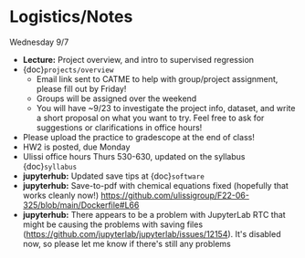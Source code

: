 # Logistics/Notes
Wednesday 9/7
* **Lecture:** Project overview, and intro to supervised regression
*  {doc}`projects/overview`
    * Email link sent to CATME to help with group/project assignment, please fill out by Friday!
    * Groups will be assigned over the weekend
    * You will have ~9/23 to investigate the project info, dataset, and write a short proposal on what you want to try. Feel free to ask for suggestions or clarifications in office hours!
* Please upload the practice to gradescope at the end of class!
* HW2 is posted, due Monday
* Ulissi office hours Thurs 530-630, updated on the syllabus {doc}`syllabus`
* **jupyterhub:** Updated save tips at {doc}`software`
* **jupyterhub:** Save-to-pdf with chemical equations fixed (hopefully that works cleanly now!) https://github.com/ulissigroup/F22-06-325/blob/main/Dockerfile#L66
* **jupyterhub:** There appears to be a problem with JupyterLab RTC that might be causing the problems with saving files (https://github.com/jupyterlab/jupyterlab/issues/12154). It's disabled now, so please let me know if there's still any problems
